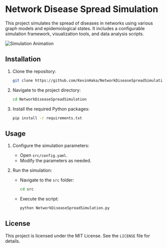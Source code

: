 # Network Disease Spread Simulation

This project simulates the spread of diseases in networks using various graph models and epidemiological states. It includes a configurable simulation framework, visualization tools, and data analysis scripts.

![Simulation Animation](SEIIQHRDV_WS_R.gif)

## Installation

1. Clone the repository:
   ```bash
   git clone https://github.com/KevinHaka/NetworkDiseaseSpreadSimulation.git
   ```

2. Navigate to the project directory:
   ```bash
   cd NetworkDiseaseSpreadSimulation
   ```

3. Install the required Python packages:
   ```bash
   pip install -r requirements.txt
   ```

## Usage

1. Configure the simulation parameters:
   - Open `src/config.yaml`.
   - Modify the parameters as needed.

2. Run the simulation:
   - Navigate to the `src` folder:
     ```bash
     cd src
     ```
   - Execute the script:
     ```bash
     python NetworkDiseaseSpreadSimulation.py
     ```

## License

This project is licensed under the MIT License. See the `LICENSE` file for details.
